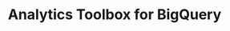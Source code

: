 ---
title: Analytics Toolbox for BigQuery
description: "Unlock Spatial Analytics in BigQuery"
icon: "/img/icons/bigquery-analytics-toolbox.png"
type: examples
category: constructors
layout: categories/list
---